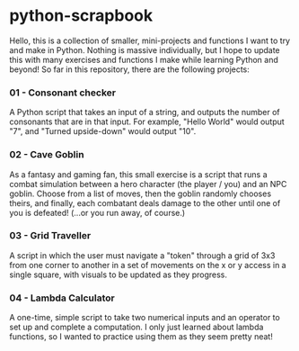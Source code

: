 # python-scrapbook

Hello, this is a collection of smaller, mini-projects and functions I want to try and make in Python. Nothing is massive individually, but I hope to update this with many exercises and functions I make while learning Python and beyond!
So far in this repository, there are the following projects:

### 01 - Consonant checker
A Python script that takes an input of a string, and outputs the number of consonants that are in that input. For example, "Hello World" would output "7", and "Turned upside-down" would output "10".

### 02 - Cave Goblin
As a fantasy and gaming fan, this small exercise is a script that runs a combat simulation between a hero character (the player / you) and an NPC goblin. Choose from a list of moves, then the goblin randomly chooses theirs, and finally, each combatant deals damage to the other until one of you is defeated! (...or you run away, of course.)

### 03 - Grid Traveller
A script in which the user must navigate a "token" through a grid of 3x3 from one corner to another in a set of movements on the x or y access in a single square, with visuals to be updated as they progress.

### 04 - Lambda Calculator
A one-time, simple script to take two numerical inputs and an operator to set up and complete a computation. I
only just learned about lambda functions, so I wanted to practice using them as they seem pretty neat!
